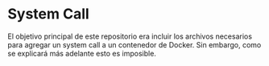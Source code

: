 # System Call 
El objetivo principal de este repositorio era incluir los archivos necesarios para agregar un system call a un contenedor de Docker. Sin embargo, como se explicará más adelante esto es imposible. 
